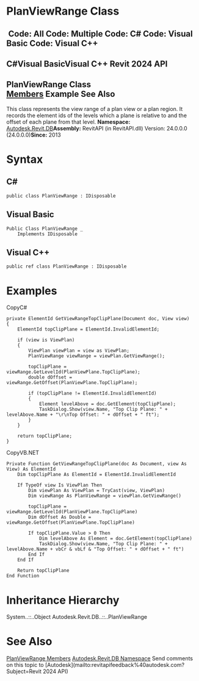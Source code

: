 # PlanViewRange Class

﻿
 Code: All Code: Multiple Code: C# Code: Visual Basic Code: Visual C++   
---  
C#Visual BasicVisual C++
Revit 2024 API  
---  
PlanViewRange Class  
[Members](a4646f2b-a4ae-f631-196e-e0aaf4e9576f.md "PlanViewRange Members") Example See Also  
---  
This class represents the view range of a plan view or a plan region. It records the element ids of the levels which a plane is relative to and the offset of each plane from that level. 
**Namespace:** [Autodesk.Revit.DB](87546ba7-461b-c646-cbb1-2cb8f5bff8b2.md "Autodesk.Revit.DB Namespace")**Assembly:** RevitAPI (in RevitAPI.dll) Version: 24.0.0.0 (24.0.0.0)**Since:** 2013 
# Syntax
C#  
---  
```text
public class PlanViewRange : IDisposable
```
  
Visual Basic  
---  
```text
Public Class PlanViewRange _
	Implements IDisposable
```
  
Visual C++  
---  
```text
public ref class PlanViewRange : IDisposable
```
  
# Examples
CopyC#
```text
private ElementId GetViewRangeTopClipPlane(Document doc, View view)
{
    ElementId topClipPlane = ElementId.InvalidElementId;

    if (view is ViewPlan)
    {
        ViewPlan viewPlan = view as ViewPlan;
        PlanViewRange viewRange = viewPlan.GetViewRange();

        topClipPlane = viewRange.GetLevelId(PlanViewPlane.TopClipPlane);
        double dOffset = viewRange.GetOffset(PlanViewPlane.TopClipPlane);

        if (topClipPlane != ElementId.InvalidElementId)
        {
            Element levelAbove = doc.GetElement(topClipPlane);
            TaskDialog.Show(view.Name, "Top Clip Plane: " + levelAbove.Name + "\r\nTop Offset: " + dOffset + " ft");
        }
    }

    return topClipPlane;
}
```

CopyVB.NET
```text
Private Function GetViewRangeTopClipPlane(doc As Document, view As View) As ElementId
    Dim topClipPlane As ElementId = ElementId.InvalidElementId

    If TypeOf view Is ViewPlan Then
        Dim viewPlan As ViewPlan = TryCast(view, ViewPlan)
        Dim viewRange As PlanViewRange = viewPlan.GetViewRange()

        topClipPlane = viewRange.GetLevelId(PlanViewPlane.TopClipPlane)
        Dim dOffset As Double = viewRange.GetOffset(PlanViewPlane.TopClipPlane)

        If topClipPlane.Value > 0 Then
            Dim levelAbove As Element = doc.GetElement(topClipPlane)
            TaskDialog.Show(view.Name, "Top Clip Plane: " + levelAbove.Name + vbCr & vbLf & "Top Offset: " + dOffset + " ft")
        End If
    End If

    Return topClipPlane
End Function
```

# Inheritance Hierarchy
System..::..Object Autodesk.Revit.DB..::..PlanViewRange
# See Also
[PlanViewRange Members](a4646f2b-a4ae-f631-196e-e0aaf4e9576f.md "PlanViewRange Members")
[Autodesk.Revit.DB Namespace](87546ba7-461b-c646-cbb1-2cb8f5bff8b2.md "Autodesk.Revit.DB Namespace")
Send comments on this topic to [Autodesk](mailto:revitapifeedback%40autodesk.com?Subject=Revit 2024 API)
